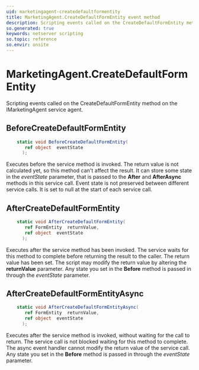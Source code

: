 ```yaml
---
uid: marketingagent-createdefaultformentity
title: MarketingAgent.CreateDefaultFormEntity event method
description: Scripting events called on the CreateDefaultFormEntity method on the MarketingAgent service agent.
so.generated: true
keywords: netserver scripting
so.topic: reference
so.envir: onsite
---
```

# MarketingAgent.CreateDefaultFormEntity

Scripting events called on the <see cref='M:IMarketingAgent.CreateDefaultFormEntity'>CreateDefaultFormEntity</see> method on the <see cref='IMarketingAgent'>IMarketingAgent</see>  service agent.

## BeforeCreateDefaultFormEntity
```cs
    static void BeforeCreateDefaultFormEntity(
       ref object  eventState
      );
```
Executes before the service method is invoked.
The return value is not calculated yet, so this method can't affect the result.
It can store some state in the *eventState* parameter, that is passed to the **After** and **AfterAsync** methods in this service call.
Event state is not preserved between different service calls. It is set to null at the start of each service call.
## AfterCreateDefaultFormEntity
```cs
    static void AfterCreateDefaultFormEntity(
       ref FormEntity  returnValue,
       ref object  eventState
      );
```
Executes after the service method has been invoked. The service waits for this method to complete before returning the result to the caller.
The return value has been set. The script may modify the return value by altering the **returnValue** parameter.
Any state you set in the **Before** method is passed in through the *eventState* parameter.
## AfterCreateDefaultFormEntityAsync
```cs
    static void AfterCreateDefaultFormEntityAsync(
       ref FormEntity  returnValue,
       ref object  eventState
      );
```
Executes after the service method is invoked, without waiting for the call to return.
The service call is not blocked waiting for this method to complete.
The async event handler cannot modify the return value of the service call.
Any state you set in the **Before** method is passed in through the *eventState* parameter.

